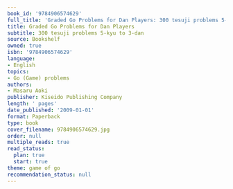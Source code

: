 ```yaml
---
book_id: '9784906574629'
full_title: 'Graded Go Problems for Dan Players: 300 tesuji problems 5-kyu to 3-dan'
title: Graded Go Problems for Dan Players
subtitle: 300 tesuji problems 5-kyu to 3-dan
source: Bookshelf
owned: true
isbn: '9784906574629'
language:
- English
topics:
- Go (Game) problems
authors:
- Masaru Aoki
publisher: Kiseido Publishing Company
length: ' pages'
date_published: '2009-01-01'
format: Paperback
type: book
cover_filename: 9784906574629.jpg
order: null
multiple_reads: true
read_status:
  plan: true
  start: true
theme: game of go
recommendation_status: null
---
```


